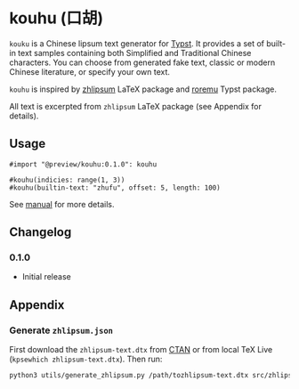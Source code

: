 # kouhu (口胡)

`kouku` is a Chinese lipsum text generator for [Typst](https://typst.app). It provides a set of built-in text samples containing both Simplified and Traditional Chinese characters. You can choose from generated fake text, classic or modern Chinese literature, or specify your own text.

`kouhu` is inspired by [zhlipsum](https://ctan.org/pkg/zhlipsum) LaTeX package and [roremu](https://typst.app/universe/package/roremu) Typst package.

All text is excerpted from `zhlipsum` LaTeX package (see Appendix for details).

## Usage

```typst
#import "@preview/kouhu:0.1.0": kouhu

#kouhu(indicies: range(1, 3))
#kouhu(builtin-text: "zhufu", offset: 5, length: 100)
```

See [manual]() for more details.

## Changelog

### 0.1.0

* Initial release

## Appendix

### Generate `zhlipsum.json`

First download the `zhlipsum-text.dtx` from [CTAN](https://ctan.org/pkg/zhlipsum) or from local TeX Live (`kpsewhich zhlipsum-text.dtx`). Then run:

```bash
python3 utils/generate_zhlipsum.py /path/tozhlipsum-text.dtx src/zhlipsum.json
```
